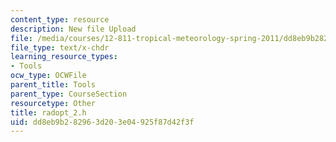 ```yaml
---
content_type: resource
description: New file Upload
file: /media/courses/12-811-tropical-meteorology-spring-2011/dd8eb9b282963d203e04925f87d42f3f_radopt_2.h
file_type: text/x-chdr
learning_resource_types:
- Tools
ocw_type: OCWFile
parent_title: Tools
parent_type: CourseSection
resourcetype: Other
title: radopt_2.h
uid: dd8eb9b2-8296-3d20-3e04-925f87d42f3f
---
```

